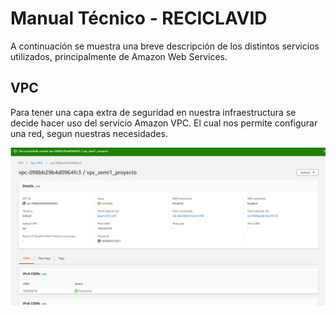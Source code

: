 # Manual Técnico - RECICLAVID

A continuación se muestra una breve descripción de los distintos servicios utilizados, principalmente de Amazon Web Services.

## VPC

Para tener una capa extra de seguridad en nuestra infraestructura se decide hacer uso del servicio Amazon VPC.
El cual nos permite configurar una red, segun nuestras necesidades.


![Topologia](https://github.com/gomzalo/SEMI1_1S2021_PROYECTO_37/blob/master/Images/Tecnico/vpc.png "VPC")
